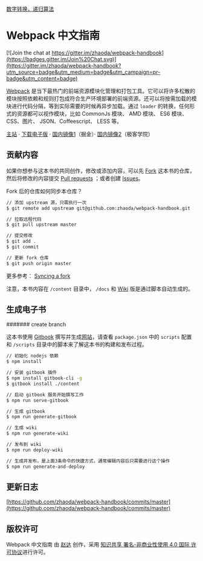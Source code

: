 

[数字转换，递归算法](https://github.com/liwanzhen/webpack/blob/gh-page/html/convert-xunhuan.html)

# Webpack 中文指南

[![Join the chat at https://gitter.im/zhaoda/webpack-handbook](https://badges.gitter.im/Join%20Chat.svg)](https://gitter.im/zhaoda/webpack-handbook?utm_source=badge&utm_medium=badge&utm_campaign=pr-badge&utm_content=badge)

[Webpack](https://github.com/webpack/webpack) 是当下最热门的前端资源模块化管理和打包工具。它可以将许多松散的模块按照依赖和规则打包成符合生产环境部署的前端资源。还可以将按需加载的模块进行代码分隔，等到实际需要的时候再异步加载。通过 `loader` 的转换，任何形式的资源都可以视作模块，比如 CommonJs 模块、 AMD 模块、 ES6 模块、CSS、图片、 JSON、Coffeescript、 LESS 等。

[主站](http://zhaoda.net/webpack-handbook) · [下载电子版](https://www.gitbook.com/book/zhaoda/webpack/details) · [国内镜像1](http://webpackdoc.com)（掘金）· [国内镜像2](http://wiki.jikexueyuan.com/project/webpack-handbook)（极客学院）

## 贡献内容

如果你想参与这本书的共同创作，修改或添加内容，可以先 [Fork](https://github.com/zhaoda/webpack-handbook) 这本书的仓库，然后将修改的内容提交 [Pull requests](https://github.com/zhaoda/webpack-handbook/pulls) ；或者创建 [Issues](https://github.com/zhaoda/webpack-handbook/issues)。

Fork 后的仓库如何同步本仓库？

```bash
// 添加 upstream 源，只需执行一次
$ git remote add upstream git@github.com:zhaoda/webpack-handbook.git

// 拉取远程代码
$ git pull upstream master

// 提交修改
$ git add .
$ git commit

// 更新 fork 仓库
$ git push origin master
```

更多参考： [Syncing a fork](https://help.github.com/articles/syncing-a-fork/)

注意，本书内容在 `/content` 目录中， `/docs` 和 [Wiki](https://github.com/zhaoda/webpack-handbook/wiki) 版是通过脚本自动生成的。

## 生成电子书

####### create branch

这本书使用 [Gitbook](https://github.com/GitbookIO/gitbook) 撰写并生成[网站](http://zhaoda.net/webpack-handbook/)，请查看 `package.json` 中的 `scripts` 配置和 `/scripts` 目录中的脚本来了解这本书的构建和发布过程。

```bash
// 初始化 nodejs 依赖
$ npm install

// 安装 gitbook 插件
$ npm install gitbook-cli -g
$ gitbook install ./content

// 启动 gitbook 服务开始撰写工作
$ npm run serve-gitbook

// 生成 gitbook
$ npm run generate-gitbook

// 生成 wiki
$ npm run generate-wiki

// 发布到 wiki
$ npm run deploy-wiki

// 生成并发布，是上面3条命令的快捷方式，通常编辑内容后只需要进行这个操作
$ npm run generate-and-deploy

```

## 更新日志

[https://github.com/zhaoda/webpack-handbook/commits/master](https://github.com/zhaoda/webpack-handbook/commits/master)

## 版权许可

<p>
  <span xmlns:dct="http://purl.org/dc/terms/" href="http://purl.org/dc/dcmitype/Text" property="dct:title" rel="dct:type">Webpack 中文指南</span> 由 <a xmlns:cc="http://creativecommons.org/ns#" href="http://zhaoda.net/webpack-handbook" property="cc:attributionName" rel="cc:attributionURL">赵达</a> 创作，采用 <a rel="license" href="http://creativecommons.org/licenses/by-nc/4.0/">知识共享 署名-非商业性使用 4.0 国际 许可协议</a>进行许可。
</p>

